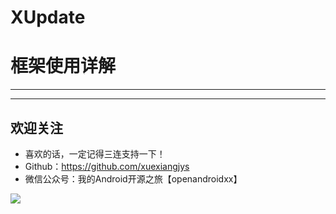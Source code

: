 # XUpdate

# 框架使用详解

---




---

## 欢迎关注

* 喜欢的话，一定记得三连支持一下！
* Github：https://github.com/xuexiangjys
* 微信公众号：我的Android开源之旅【openandroidxx】

![](https://img.rruu.net/image/5f871cffe209c)
